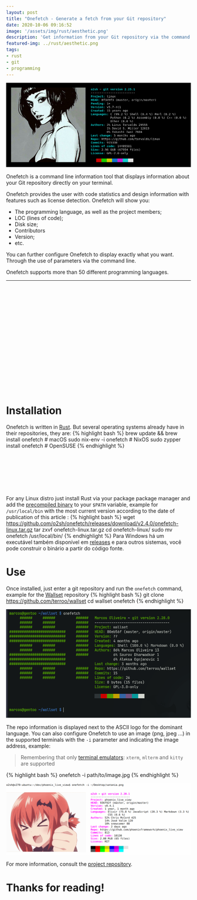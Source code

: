 ```yaml
---
layout: post
title: "Onefetch - Generate a fetch from your Git repository"
date: 2020-10-06 09:16:52
image: '/assets/img/rust/aesthetic.png'
description: 'Get information from your Git repository via the command line.'
featured-img: ../rust/aesthetic.png
tags:
- rust
- git
- programming
---
```


![Get information from your Git repository via the command line.](/assets/img/rust/aesthetic.png)

Onefetch is a command line information tool that displays information about your Git repository directly on your terminal.

Onefetch provides the user with code statistics and design information with features such as license detection. Onefetch will show you:

+ The programming language, as well as the project members;
+ LOC (lines of code);
+ Disk size;
+ Contributors
+ Version;
+ etc.

You can further configure Onefetch to display exactly what you want. Through the use of parameters via the command line.

Onefetch supports more than 50 different programming languages.

---

<!-- QUADRADO -->
<script async src="//pagead2.googlesyndication.com/pagead/js/adsbygoogle.js"></script>
<ins class="adsbygoogle"
style="display:inline-block;width:336px;height:280px"
data-ad-client="ca-pub-2838251107855362"
data-ad-slot="5351066970"></ins>
<script>
(adsbygoogle = window.adsbygoogle || []).push({});
</script>

# Installation
Onefetch is written in [Rust](https://www.rust-lang.org/). But several operating systems already have in their repositories, they are:
{% highlight bash %}
brew update && brew install onefetch # macOS
sudo nix-env -i onefetch # NixOS
sudo zypper install onefetch # OpenSUSE
{% endhighlight %}

<!-- LISTA MIN -->
<script async src="//pagead2.googlesyndication.com/pagead/js/adsbygoogle.js"></script>
<ins class="adsbygoogle"
style="display:inline-block;width:730px;height:95px"
data-ad-client="ca-pub-2838251107855362"
data-ad-slot="5351066970"></ins>
<script>
(adsbygoogle = window.adsbygoogle || []).push({});
</script>

For any Linux distro just install Rust via your package package manager and add the [precompiled binary](https://github.com/o2sh/onefetch/releases) to your `$PATH` variable, example for `/usr/local/bin` with the most current version according to the date of publication of this article :
{% highlight bash %}
wget https://github.com/o2sh/onefetch/releases/download/v2.4.0/onefetch-linux.tar.gz
tar zxvf onefetch-linux.tar.gz
cd onefetch-linux/
sudo mv onefetch /usr/local/bin/
{% endhighlight %}
Para Windows há um executável também disponível em [releases](https://github.com/o2sh/onefetch/releases) e para outros sistemas, você pode construir o binário a partir do código fonte.

# Use
Once installed, just enter a git repository and run the `onefetch` command, example for the [Wallset](https://github.com/terroo/wallset) repository
{% highlight bash %}
git clone  https://github.com/terroo/wallset
cd wallset
onefetch
{% endhighlight %}

<!-- RETANGULO LARGO 2 -->
<script async src="//pagead2.googlesyndication.com/pagead/js/adsbygoogle.js"></script>
<ins class="adsbygoogle"
style="display:block; text-align:center;"
data-ad-layout="in-article"
data-ad-format="fluid"
data-ad-client="ca-pub-2838251107855362"
data-ad-slot="8549252987"></ins>
<script>
(adsbygoogle = window.adsbygoogle || []).push({});
</script>

![Wallset onefetch](/assets/img/rust/wallset-onefetch.png)

The repo information is displayed next to the ASCII logo for the dominant language. You can also configure Onefetch to use an image (png, jpeg ...) in the supported terminals with the `-i` parameter and indicating the image address, example:
> Remembering that only [terminal emulators](https://en.terminalroot.com.br/the-10-best-terminal-emulators-for-your-linux/): `xterm`, `mlterm` and `kitty` are supported

{% highlight bash %}
onefetch -i path/to/image.jpg
{% endhighlight %}

![Image Onefetch](/assets/img/rust/onefetch.png)

For more information, consult the [project repository](https://github.com/o2sh/onefetch/).

# Thanks for reading!
    
